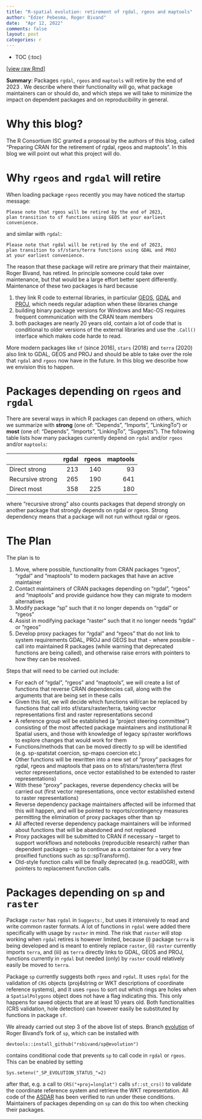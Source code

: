 ```yaml
---
title: "R-spatial evolution: retirement of rgdal, rgeos and maptools"
author: "Edzer Pebesma, Roger Bivand"
date:  "Apr 12, 2022"
comments: false
layout: post
categories: r
---
```

* TOC 
{:toc}

\[[view raw
Rmd](https://raw.githubusercontent.com//r-spatial/r-spatial.org/gh-pages/_rmd/2022-03-09-evolution.Rmd)\]

**Summary**: Packages `rgdal`, `rgeos` and `maptools` will retire by the
end of 2023 . We describe where their functionality will go, what
package maintainers can or should do, and which steps we will take to
minimize the impact on dependent packages and on reproducibility in
general.

Why this blog?
==============

The R Consortium ISC granted a proposal by the authors of this blog,
called “Preparing CRAN for the retirement of rgdal, rgeos and maptools”.
In this blog we will point out what this project will do.

Why `rgeos` and `rgdal` will retire
===================================

When loading package `rgeos` recently you may have noticed the startup
message:

    Please note that rgeos will be retired by the end of 2023,
    plan transition to sf functions using GEOS at your earliest convenience.

and similar with `rgdal`:

    Please note that rgdal will be retired by the end of 2023,
    plan transition to sf/stars/terra functions using GDAL and PROJ
    at your earliest convenience.

The reason that these package will retire are primary that their
maintainer, Roger Bivand, has retired. In principle someone could take
over maintenance, but that would be a large effort better spent
differently. Maintenance of these two packages is hard because

1.  they link R code to external libraries, in particular
    [GEOS](https://trac.osgeo.org/geos), [GDAL](https://gdal.org/) and
    [PROJ](https://proj.org/), which needs regular adaption when these
    libraries change
2.  building binary package versions for Windows and Mac-OS requires
    frequent communication with the CRAN team members
3.  both packages are nearly 20 years old, contain a lot of code that is
    conditional to older versions of the external libraries and use the
    `.Call()` interface which makes code harde to read.

More modern packages like `sf` (since 2016), `stars` (2018) and `terra`
(2020) also link to GDAL, GEOS and PROJ and should be able to take over
the role that `rgdal` and `rgeos` now have in the future. In this blog
we describe how we envision this to happen.

Packages depending on `rgeos` and `rgdal`
=========================================

There are several ways in which R packages can depend on others, which
we summarize with **strong** (one of: “Depends”, “Imports”, “LinkingTo”)
or **most** (one of: “Depends”, “Imports”, “LinkingTo”, “Suggests”). The
following table lists how many packages currently depend on `rgdal`
and/or `rgeos` and/or `maptools`:

<table>
<thead>
<tr class="header">
<th></th>
<th style="text-align: right;">rgdal</th>
<th style="text-align: right;">rgeos</th>
<th style="text-align: right;">maptools</th>
</tr>
</thead>
<tbody>
<tr class="odd">
<td>Direct strong</td>
<td style="text-align: right;">213</td>
<td style="text-align: right;">140</td>
<td style="text-align: right;">93</td>
</tr>
<tr class="even">
<td>Recursive strong</td>
<td style="text-align: right;">265</td>
<td style="text-align: right;">190</td>
<td style="text-align: right;">641</td>
</tr>
<tr class="odd">
<td>Direct most</td>
<td style="text-align: right;">358</td>
<td style="text-align: right;">225</td>
<td style="text-align: right;">180</td>
</tr>
</tbody>
</table>

where “recursive strong” also counts packages that depend strongly on
another package that strongly depends on rgdal or rgeos. Strong
dependency means that a package will not run without rgdal or rgeos.

The Plan
========

The plan is to

1.  Move, where possible, functionality from CRAN packages “rgeos”,
    “rgdal” and “maptools” to modern packages that have an active
    maintainer
2.  Contact maintainers of CRAN packages depending on “rgdal”, “rgeos”
    and “maptools” and provide guidance how they can migrate to modern
    alternatives
3.  Modify package “sp” such that it no longer depends on “rgdal” or
    “rgeos”
4.  Assist in modifying package “raster” such that it no longer needs
    “rgdal” or “rgeos”
5.  Develop proxy packages for “rgdal” and “rgeos” that do not link to
    system requirements GDAL, PROJ and GEOS but that - where possible -
    call into maintained R packages (while warning that deprecated
    functions are being called), and otherwise raise errors with
    pointers to how they can be resolved.

Steps that will need to be carried out include:

-   For each of “rgdal”, “rgeos” and “maptools”, we will create a list
    of functions that reverse CRAN dependencies call, along with the
    arguments that are being set in these calls
-   Given this list, we will decide which functions will/can be replaced
    by functions that call into sf/stars/raster/terra, taking vector
    representations first and raster representations second
-   A reference group will be established (a “project steering
    committee”) consisting of the most affected package maintainers and
    institutional R Spatial users, and those with knowledge of legacy
    sp/raster workflows to explore changes that would work for them
-   Functions/methods that can be moved directly to sp will be
    identified (e.g. sp-spatstat coercion, sp-maps coercion etc.)
-   Other functions will be rewritten into a new set of “proxy” packages
    for rgdal, rgeos and maptools that pass on to sf/stars/raster/terra
    (first vector representations, once vector established to be
    extended to raster representations)
-   With these “proxy” packages, reverse dependency checks will be
    carried out (first vector representations, once vector established
    extend to raster representations)
-   Reverse dependency package maintainers affected will be informed
    that this will happen, and will be pointed to reports/contingency
    measures permitting the elimination of proxy packages other than sp
-   All affected reverse dependency package maintainers will be informed
    about functions that will be abandoned and not replaced
-   Proxy packages will be submitted to CRAN if necessary – target to
    support workflows and notebooks (reproducible research) rather than
    dependent packages – sp to continue as a container for a very few
    proxified functions such as sp::spTransform().
-   Old-style function calls will be finally deprecated (e.g. readOGR),
    with pointers to replacement function calls.

Packages depending on `sp` and `raster`
=======================================

Package `raster` has `rgdal` in `Suggests:`, but uses it intensively to
read and write common raster formats. A lot of functions in `rgdal` were
added there specifically with usage by `raster` in mind. The risk that
`raster` will stop working when `rgdal` retires is however limited,
because (i) package `terra` is being developed and is meant to entirely
replace `raster`, (ii) `raster` currently imports `terra`, and (iii) as
`terra` directly links to GDAL, GEOS and PROJ, functions currently in
`rgdal` but needed (only) by `raster` could relatively easily be moved
to `terra`.

Package `sp` currently suggests both `rgeos` and `rgdal`. It uses
`rgdal` for the validation of `CRS` objects (proj4string or WKT
descriptions of coordinate reference systems), and it uses `rgeos` to
sort out which rings are holes when a `SpatialPolygons` object does not
have a flag indicating this. This only happens for saved objects that
are at least 10 years old. Both functionalities (CRS validation, hole
detection) can however easily be substituted by functions in package
`sf`.

We already carried out step 3 of the above list of steps. Branch
[evolution](https://github.com/rsbivand/sp/tree/evolution) of Roger
Bivand’s fork of `sp`, which can be installed with

    devtools::install_github("rsbivand/sp@evolution")

contains conditional code that prevents `sp` to call code in `rgdal` or
`rgeos`. This can be enabled by setting

    Sys.setenv("_SP_EVOLUTION_STATUS_"=2)

after that, e.g. a call to `CRS("+proj=longlat")` calls `sf::st_crs()`
to validate the coordinate reference system and retrieve the WKT
representation. All code of the [ASDAR](https://asdar-book.org/) has
been verified to run under these conditions. Maintainers of packages
depending on `sp` can do this too when checking their packages.
